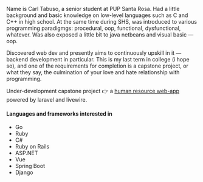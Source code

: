 Name is Carl Tabuso, a senior student at PUP Santa Rosa. Had a little background and basic knowledge on low-level languages such as C and C++ in high school. At the same time during SHS, was introduced to various programming paradigmgs: procedural, oop, functional, dysfunctional, whatever. Was also exposed a little bit to java netbeans and visual basic — oop.

Discovered web dev and presently aims to continuously upskill in it — backend development in particular. This is my last term in college (i hope so), and one of the requirements for completion is a capstone project, or what they say, the culmination of your love and hate relationship with programming.

Under-development capstone project 👉 a [human resource web-app](https://github.com/POWERLANE-TEAM/emplo-hrms/tree/staging) powered by laravel and livewire.

#### Languages and frameworks interested in

- Go
- Ruby
- C#
- Ruby on Rails
- ASP.NET
- Vue
- Spring Boot
- Django

